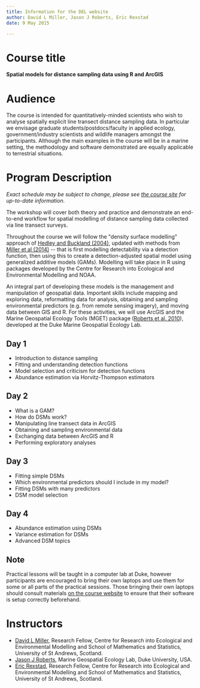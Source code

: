 ```yaml
---
title: Information for the DEL website
author: David L Miller, Jason J Roberts, Eric Rexstad
date: 9 May 2015

---
```



# Course title

**Spatial models for distance sampling data using R and ArcGIS**

# Audience

The course is intended for quantitatively-minded scientists who wish to analyse spatially explicit line transect distance sampling data. In particular we envisage graduate students/postdocs/faculty in applied ecology, government/industry scientists and wildlife managers amongst the participants. Although the main examples in the course will be in a marine setting, the methodology and software demonstrated are equally applicable to terrestrial situations.


# Program Description


*Exact schedule may be subject to change, please see [the course site](http://distancesampling.org/workshops/duke-spatial-2015) for up-to-date information.*

The workshop will cover both theory and practice and demonstrate an end-to-end workflow for spatial modelling of distance sampling data collected via line transect surveys.

Throughout the course we will follow the "density surface modelling" approach of [Hedley and Buckland (2004)](http://citeseerx.ist.psu.edu/viewdoc/download?doi=10.1.1.129.4271&rep=rep1&type=pdf), updated with methods from [Miller et al (2014)](http://onlinelibrary.wiley.com/doi/10.1111/2041-210X.12105/pdf) -- that is first modelling detectability via a detection function, then using this to create a detection-adjusted spatial model using generalized additive models (GAMs). Modelling will take place in R using packages developed by the Centre for Research into Ecological and Environmental Modelling and NOAA.

An integral part of developing these models is the management and manipulation of geospatial data. Important skills include mapping and exploring data, reformatting data for analysis, obtaining and sampling environmental predictors (e.g. from remote sensing imagery), and moving data between GIS and R. For these activities, we will use ArcGIS and the Marine Geospatial Ecology Tools (MGET) package ([Roberts et al. 2010](http://www.sciencedirect.com/science/article/pii/S1364815210000885)), developed at the Duke Marine Geospatial Ecology Lab.


## Day 1

  * Introduction to distance sampling
  * Fitting and understanding detection functions
  * Model selection and criticism for detection functions
  * Abundance estimation via Horvitz-Thompson estimators


## Day 2

  * What is a GAM?
  * How do DSMs work?
  * Manipulating line transect data in ArcGIS
  * Obtaining and sampling environmental data
  * Exchanging data between ArcGIS and R
  * Performing exploratory analyses


## Day 3

  * Fitting simple DSMs
  * Which environmental predictors should I include in my model?
  * Fitting DSMs with many predictors
  * DSM model selection

## Day 4

  * Abundance estimation using DSMs
  * Variance estimation for DSMs
  * Advanced DSM topics


## Note

Practical lessons will be taught in a computer lab at Duke, however participants are encouraged to bring their own laptops and use them for some or all parts of the practical sessions. Those bringing their own laptops should consult materials [on the course website](http://distancesampling.org/workshops/duke-spatial-2015) to ensure that their software is setup correctly beforehand.

# Instructors

 * [David L Miller](http://converged.yt), Research Fellow, Centre for Research into Ecological and Environmental Modelling and School of Mathematics and Statistics, University of St Andrews, Scotland.
 * [Jason J Roberts](http://mgel.env.duke.edu/people/jason-roberts/), Marine Geospatial Ecology Lab, Duke University, USA.
 * [Eric Rexstad](http://www.creem.st-and.ac.uk/ericr/), Research Fellow, Centre for Research into Ecological and Environmental Modelling and School of Mathematics and Statistics, University of St Andrews, Scotland.


